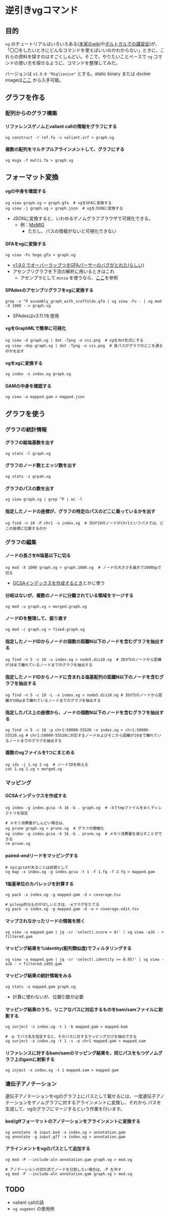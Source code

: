 # 逆引きvgコマンド

## 目的

`vg` のチュートリアルはいろいろある([本家のwiki](https://github.com/vgteam/vg/wiki/Basic-Operations)や[ポルトガルでの講習会](https://github.com/Pfern/PANGenomics))が、「〇〇をしたいときにどんなコマンドを使えばいいのかわからない」ときに、これらの資料を探すのはすごくしんどい。そこで、やりたいことベースで `vg` コマンドの使い方を探せるように、コマンドを整理してみた。  

バージョンは `v1.9.0 "Miglionico"` とする。static binary または docker imageは[ここ](https://github.com/vgteam/vg/releases/tag/v1.9.0) から入手可能。



## グラフを作る

### 配列からのグラフ構築

#### リファレンスゲノムとvaliant callの情報をグラフにする

```
vg construct -r ref.fa -v valiant.vcf > graph.vg
```



#### 複数の配列をマルチプルアラインメントして、グラフにする

```
vg msga -f multi.fa > graph.vg
```



## フォーマット変換

#### vgの中身を確認する

```
vg view graph.vg > graph.gfa  # vgをGFAに変換する
vg view -j graph.vg > graph.json  # vgをJSONに変換する
```

- JSONに変換すると、いわゆるゲノムグラフブラウザで可視化できる。
  - 例：[MoMIG](http://viewer.momig.tokyo/demo3/#force_layout=false&sankey=false&path=chr12:80,851,974-80,853,202)
    - ただし、パスの情報がないと可視化できない



#### GFAをvgに変換する

```
vg view -Fv hoge.gfa > graph.vg
```

- [v1.9.0 でオーバーラップつきGFAパーサーのバグがとれた(らしい)](https://github.com/vgteam/vg/pull/1765)
- アセンブリグラフを下流の解析に用いるときはこれ
  - アセンブラとして `minia` を使うなら、[ここ](https://github.com/Pfern/PANGenomics/blob/5923c991962396f30ce8adef9eef4d0a1ecd68b8/exercises/bacteria/README.md#gfa-input-to-vg-from-minia-and-bcalm)を参照



#### SPAdesのアセンブリグラフをvgに変換する

```
grep -v ^P assembly_graph_with_scaffolds.gfa | vg view -Fv - | vg mod -X 1000 - > graph.vg
```

- SPAdesはv3.11.1を使用



#### vgをGraphMLで簡単に可視化

```
vg view -d graph.vg | dot -Tpng -o vis.png  # vgをdot形式にする
vg view -dnp graph.vg | dot -Tpng -o vis.png  # 各パスがグラフのどこを通るのかを出す
```



#### vgをxgに変換する

```
vg index -x index.xg graph.vg
```



#### GAMの中身を確認する

```
vg view -a mapped.gam > mapped.json
```





## グラフを使う

### グラフの統計情報

#### グラフの総塩基数を出す

```
vg stats -l graph.vg
```



#### グラフのノード数とエッジ数を出す

```
vg stats -z grpah.vg
```



#### グラフのパスの数を出す

```
vg view graph.vg | grep ^P | wc -l
```



#### 指定したノードの座標が、グラフの特定のパスのどこに乗っているかを出す

```
vg find -n 10 -P chr1 -x index.xg  # IDが10のノードがchr1というパスでは、どこの座標に位置するのか
```



### グラフの編集

#### ノードの長さをN塩基以下に切る

```
vg mod -X 1000 graph.vg > graph.1000.vg  # ノードの大きさを最大で1000bpで切る
```

- [GCSAインデックスを作成するとき](https://github.com/vgteam/vg/issues/337)とかに使う



#### 分岐はないが、複数のノードに分離されている領域をマージする

```
vg mod -u graph.vg > merged.graph.vg
```



#### ノードIDを整理して、振り直す

```
vg mod -c graph.vg > fixed.graph.vg
```



#### 指定したノードIDからノードの個数の距離N以下のノードを含むグラフを抽出する

```
vg find -n 5 -c 10 -x index.xg > node5.dis10.vg  # IDが5のノードから距離が10まで離れているノードまでのグラフを抽出する
```


#### 指定したノードIDからノードに含まれる塩基配列の距離N以下のノードを含むグラフを抽出する

```
vg find -n 5 -c 10 -L -x index.xg > node5.dis10.vg # IDが5のノードから距離が10bpまで離れているノードまでのグラフを抽出する
```


#### 指定したパス上の座標から、ノードの個数N以下のノードを含むグラフを抽出する

```
vg find -n 5 -c 10 -p chr1:50000-55520 -x index.xg > chr1:50000-55520.vg # chr1:50000-55520に対応するノードおよびそこから距離が10まで離れているノードまでのグラフを抽出する
```


#### 複数のvgファイルを1つにまとめる

```
vg ids -j 1.vg 2.vg  # ノードIDを揃える
cat 1.vg 2.vg > merged.vg
```





### マッピング

#### GCSAインデックスを作成する

```
vg index -g index.gcsa -k 16 -b . graph.vg  # -bでtmpファイルをおくディレクトリを指定

# メモリ消費量がしんどい場合は、
vg prune graph.vg > prune.vg  # グラフの簡略化
vg index -g index.gcsa -k 16 -b . prune.vg  # メモリ消費量を減らすことができる
rm prune.vg
```



#### paired-endリードをマッピングする

```
# xgとgcsaがあることは前提として
vg map -x index.xg -g index.gcsa -t 1 -f 1.fq -f 2.fq > mapped.gam
```



#### 1塩基単位のカバレッジを計算する

```
vg pack -x index.xg -g mapped.gam -d > coverage.tsv

# pileup的なものがほしいときは、-eフラグをたてる
vg pack -x index.xg -g mapped.gam -d -e > coverage.edit.tsv
```



#### マップされなかったリードの情報を除く

```
vg view -a mapped.gam | jq -cr 'select(.score > 0)' | vg view -aJG - > filtered.gam
```



#### マッピング結果を%identity(配列類似度)でフィルタリングする

```
vg view -a mapped.gam | jq -cr 'select(.identity >= 0.95)' | vg view -aJG - > filtered.id95.gam
```



#### マッピング結果の統計情報をみる

```
vg stats -a mapped.gam graph.vg
```

- 計算に使わないが、位置引数が必要



#### マッピング結果のうち、リニアなパスに対応するものをbam/samファイルに射影する

```
vg surject -x index.xg -t 1 -b mapped.gam > mapped.bam

# -p でパス名を指定すると、そのパスに対するマッピングだけを抽出できる
vg surject -x index.xg -t 1 -s -p chr1 mapped.gam > mapped.sam
```



#### リファレンスに対するbam/samのマッピング結果を、同じパスをもつゲノムグラフ上のgamに射影する

```
vg inject -x index.xg -t 1 mapped.sam > mapped.gam
```



### 遺伝子アノテーション

遺伝子アノテーションをvgのグラフ上にパスとして載せるには、一度遺伝子アノテーションをゲノムグラフに対するアラインメントに変換し、それから
パスを生成して、vgのグラフにマージするという作業を行います。

#### bed/gffフォーマットのアノテーションをアラインメントに変換する

```
vg annotate -b input.bed -x index.xg > annotation.gam
vg annotate -g input.gff -x index.xg > annotation.gam
```


#### アラインメントをvgのパスとして追加する

```
vg mod -P --include-aln annotation.gam graph.vg > mod.vg

# アノテーションの切れ目でノードを分割したい場合は、-P を外す
vg mod -P --include-aln annotation.gam graph.vg > mod.vg
```



## TODO

- valiant callの話
- `vg augment` の使用例
